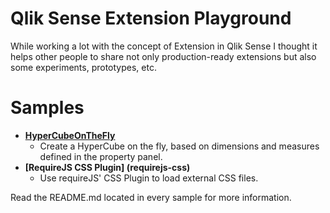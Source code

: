 # Qlik Sense Extension Playground

While working a lot with the concept of Extension in Qlik Sense I thought it helps other people to share not only production-ready extensions but also some experiments, prototypes, etc.

# Samples

* **[HyperCubeOnTheFly](HyperCubeOnTheFly)**
	* Create a HyperCube on the fly, based on dimensions and measures defined in the property panel.
* **[RequireJS CSS Plugin] (requirejs-css)**
	* Use requireJS' CSS Plugin to load external CSS files.

Read the README.md located in every sample for more information.

